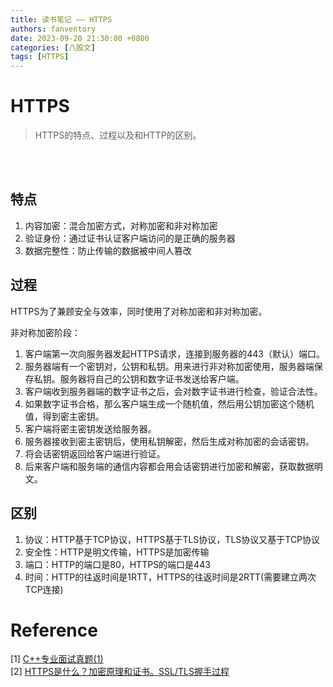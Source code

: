 ```yaml
---
title: 读书笔记 —— HTTPS
authors: fanventory
date: 2023-09-20 21:30:00 +0800
categories: [八股文]
tags: [HTTPS]
---
```


# HTTPS
> HTTPS的特点、过程以及和HTTP的区别。

<br>
<br>

## 特点

1. 内容加密：混合加密方式，对称加密和非对称加密
2. 验证身份：通过证书认证客户端访问的是正确的服务器
3. 数据完整性：防止传输的数据被中间人篡改

  
## 过程

HTTPS为了兼顾安全与效率，同时使用了对称加密和非对称加密。  

非对称加密阶段：  
1. 客户端第一次向服务器发起HTTPS请求，连接到服务器的443（默认）端口。
2. 服务器端有一个密钥对，公钥和私钥。用来进行非对称加密使用，服务器端保存私钥。服务器将自己的公钥和数字证书发送给客户端。
3. 客户端收到服务器端的数字证书之后，会对数字证书进行检查，验证合法性。
4. 如果数字证书合格，那么客户端生成一个随机值，然后用公钥加密这个随机值，得到密主密钥。
5. 客户端将密主密钥发送给服务器。
6. 服务器接收到密主密钥后，使用私钥解密，然后生成对称加密的会话密钥。
7. 将会话密钥返回给客户端进行验证。
8. 后来客户端和服务端的通信内容都会用会话密钥进行加密和解密，获取数据明文。

## 区别

1. 协议：HTTP基于TCP协议，HTTPS基于TLS协议，TLS协议又基于TCP协议
2. 安全性：HTTP是明文传输，HTTPS是加密传输
3. 端口：HTTP的端口是80，HTTPS的端口是443
4. 时间：HTTP的往返时间是1RTT，HTTPS的往返时间是2RTT(需要建立两次TCP连接)

# Reference
[1] [C++专业面试真题(1)](https://www.nowcoder.com/exam/interview/72944761/test?paperId=50270072&order=0)   
[2] [HTTPS是什么？加密原理和证书。SSL/TLS握手过程](https://www.bilibili.com/video/BV1KY411x7Jp/?spm_id_from=333.337.search-card.all.click&vd_source=ca8a6ac2ca4ec901468834de698de1f6)  